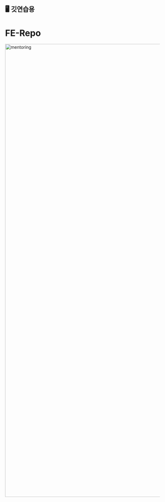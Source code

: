 ## 🖥️  깃연습용
# FE-Repo

<img width="1470" alt=mentoring image src="https://github.com/user-attachments/assets/11e84336-c186-490f-9cbd-b4c9914aae6e">

